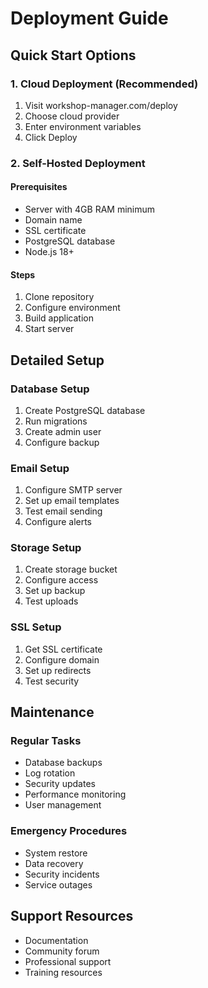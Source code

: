 # Deployment Guide

## Quick Start Options

### 1. Cloud Deployment (Recommended)
1. Visit workshop-manager.com/deploy
2. Choose cloud provider
3. Enter environment variables
4. Click Deploy

### 2. Self-Hosted Deployment

#### Prerequisites
- Server with 4GB RAM minimum
- Domain name
- SSL certificate
- PostgreSQL database
- Node.js 18+

#### Steps
1. Clone repository
2. Configure environment
3. Build application
4. Start server

## Detailed Setup

### Database Setup
1. Create PostgreSQL database
2. Run migrations
3. Create admin user
4. Configure backup

### Email Setup
1. Configure SMTP server
2. Set up email templates
3. Test email sending
4. Configure alerts

### Storage Setup
1. Create storage bucket
2. Configure access
3. Set up backup
4. Test uploads

### SSL Setup
1. Get SSL certificate
2. Configure domain
3. Set up redirects
4. Test security

## Maintenance

### Regular Tasks
- Database backups
- Log rotation
- Security updates
- Performance monitoring
- User management

### Emergency Procedures
- System restore
- Data recovery
- Security incidents
- Service outages

## Support Resources
- Documentation
- Community forum
- Professional support
- Training resources